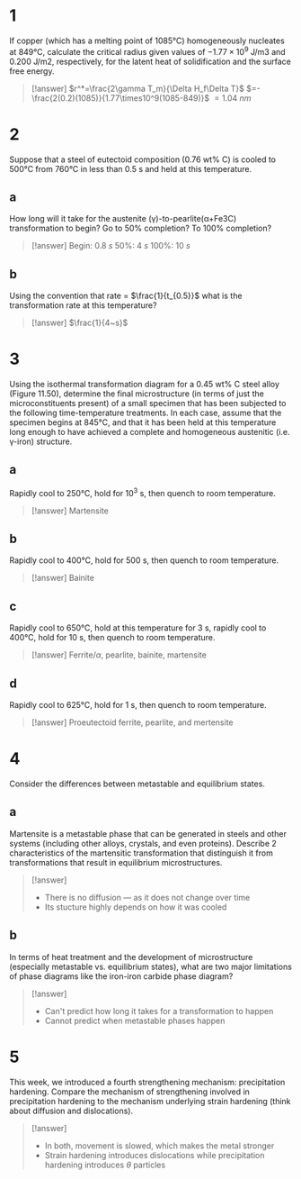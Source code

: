 # 1

If copper (which has a melting point of 1085°C) homogeneously nucleates at 849°C, calculate the critical radius given values of $-1.77 \times 10^9$ J/m3 and 0.200 J/m2, respectively, for the latent heat of solidification and the surface free energy.

> [!answer]
> $r^*=\frac{2\gamma T_m}{\Delta H_f\Delta T}$
> $=-\frac{2(0.2)(1085)}{1.77\times10^9(1085-849)}$
> $=1.04~nm$

# 2

Suppose that a steel of eutectoid composition (0.76 wt% C) is cooled to 500°C from 760°C in less than 0.5 s and held at this temperature.

## a

How long will it take for the austenite (γ)-to-pearlite(α+Fe3C) transformation to begin? Go to 50% completion? To 100% completion?

> [!answer]
> Begin: $0.8~s$
> 50%: $4~s$
> 100%: $10~s$

## b

Using the convention that rate = $\frac{1}{t_{0.5}}$ what is the transformation rate at this temperature?

> [!answer]
> $\frac{1}{4~s}$

# 3

Using the isothermal transformation diagram for a 0.45 wt% C steel alloy (Figure 11.50), determine the final microstructure (in terms of just the microconstituents present) of a small specimen that has been subjected to the following time-temperature treatments. In each case, assume that the specimen begins at 845°C, and that it has been held at this temperature long enough to have achieved a complete and homogeneous austenitic (i.e. γ-iron) structure.

## a

Rapidly cool to 250°C, hold for $10^3$ s, then quench to room temperature.

> [!answer]
> Martensite

## b

Rapidly cool to 400°C, hold for 500 s, then quench to room temperature.

> [!answer]
> Bainite

## c

Rapidly cool to 650°C, hold at this temperature for 3 s, rapidly cool to 400°C, hold for 10 s, then quench to room temperature.

> [!answer]
> Ferrite/$\alpha$, pearlite, bainite, martensite

## d

Rapidly cool to 625°C, hold for 1 s, then quench to room temperature.

> [!answer]
> Proeutectoid ferrite, pearlite, and mertensite

# 4

Consider the differences between metastable and equilibrium states.

## a

Martensite is a metastable phase that can be generated in steels and other systems (including other alloys, crystals, and even proteins). Describe 2 characteristics of the martensitic transformation that distinguish it from transformations that result in equilibrium microstructures.

> [!answer]
> - There is no diffusion ­— as it does not change over time
> - Its stucture highly depends on how it was cooled

## b

In terms of heat treatment and the development of microstructure (especially metastable vs. equilibrium states), what are two major limitations of phase diagrams like the iron-iron carbide phase diagram?

> [!answer]
> - Can't predict how long it takes for a transformation to happen
> - Cannot predict when metastable phases happen

# 5

This week, we introduced a fourth strengthening mechanism: precipitation hardening. Compare the mechanism of strengthening involved in precipitation hardening to the mechanism underlying strain hardening (think about diffusion and dislocations).

> [!answer]
> - In both, movement is slowed, which makes the metal stronger
> - Strain hardening introduces dislocations while precipitation hardening introduces $\theta$ particles

